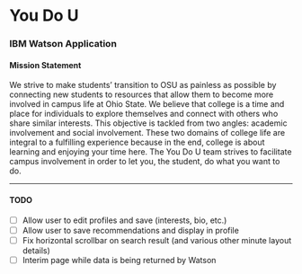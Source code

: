 # You Do U

### IBM Watson Application

#### Mission Statement 

We strive to make students’ transition to OSU as painless as possible by connecting new students to resources that allow them to become more involved in campus life at Ohio State. We believe that college is a time and place for individuals to explore themselves and connect with others who share similar interests. This objective is tackled from two angles: academic involvement and social involvement. These two domains of college life are integral to a fulfilling experience because in the end, college is about learning and enjoying your time here. The You Do U team strives to facilitate campus involvement in order to let you, the student, do what you want to do.

---

#### TODO

* [ ] Allow user to edit profiles and save (interests, bio, etc.)
* [ ] Allow user to save recommendations and display in profile
* [ ] Fix horizontal scrollbar on search result (and various other minute layout details)
* [ ] Interim page while data is being returned by Watson
